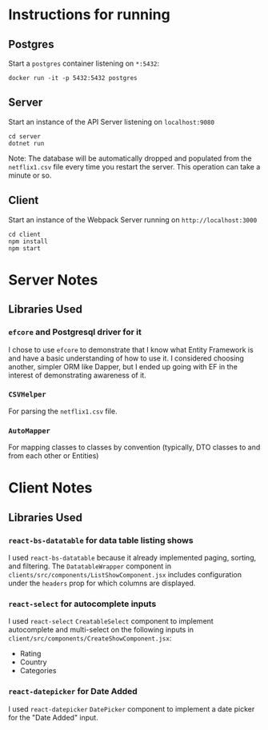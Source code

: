 # Instructions for running

## Postgres

Start a `postgres` container listening on `*:5432`:

```
docker run -it -p 5432:5432 postgres
```

## Server

Start an instance of the API Server listening on `localhost:9080`

```
cd server
dotnet run
```

Note: The database will be automatically dropped and populated from the `netflix1.csv` file every time you restart the server. This operation can take a minute or so.

## Client

Start an instance of the Webpack Server running on `http://localhost:3000`

```
cd client
npm install
npm start
```

# Server Notes

## Libraries Used

### `efcore` and Postgresql driver for it

I chose to use `efcore` to demonstrate that I know what Entity Framework is and have a basic understanding of how to use it. I considered choosing another, simpler ORM like Dapper, but I ended up going with EF in the interest of demonstrating awareness of it.

### `CSVHelper`

For parsing the `netflix1.csv` file.

### `AutoMapper`

For mapping classes to classes by convention (typically, DTO classes to and from each other or Entities)

# Client Notes

## Libraries Used

### `react-bs-datatable` for data table listing shows

I used `react-bs-datatable` because it already implemented paging, sorting, and filtering. The `DatatableWrapper` component in `clients/src/components/ListShowComponent.jsx` includes configuration under the `headers` prop for which columns are displayed.

### `react-select` for autocomplete inputs

I used `react-select` `CreatableSelect` component to implement autocomplete and multi-select on the following inputs in `client/src/components/CreateShowComponent.jsx`:

* Rating
* Country
* Categories

### `react-datepicker` for Date Added

I used `react-datepicker` `DatePicker` component to implement a date picker for the "Date Added" input.